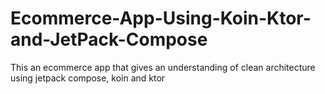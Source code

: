# Ecommerce-App-Using-Koin-Ktor-and-JetPack-Compose
This an ecommerce app that gives an understanding of clean architecture using jetpack compose, koin and ktor 
